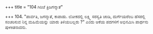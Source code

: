 +++
title = "104 ಗಿರಿಜೆ ತ್ರಿಜಗನ್ಮಾತೆ"

+++
104. "ಪಾರ್ವತಿ, ಜಗನ್ಮಾತೆ, ಕಾಪಾಡು. ಲೋಕದಲ್ಲಿ ಲಕ್ಷ್ಮಿ ಸರಸ್ವತಿ ಚಂಡಿ, ದುರ್ಗೆಯರೆಂಬ ಹೆಸರಲ್ಲಿ ಸಂಚರಿಸುವ ನಿನ್ನ ಮಹಿಮೆಯನ್ನು ಯಾರು ತಿಳಿಯಬಲ್ಲರು ?" ಎಂದು ಆಕೆಯ ಪದಗಳಿಗೆ ಅಭಿನಮಿಸಿ ಪಾರ್ಥನು ಪುಳಕಿತನಾದನು.
